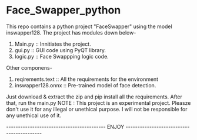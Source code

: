 # Face_Swapper_python
This repo contains a python project "FaceSwapper" using the model inswapper128.
The project has modules down below-

1. Main.py  :: Innitiates the project.
2. gui.py   :: GUI code using PyQT library.
3. logic.py :: Face Swappping logic code.

Other componens-
1. reqirements.text  :: All the requirements for the environment
2. inswapper128.onnx :: Pre-trained model of face detection.


Just download & extract the zip and pip install all the requirements. After that, run the main.py
NOTE : This project is an experimental project. Pleasze don't use it for any illegal or unethical purpose. I will not be responsible for any unethical use of it.

------------------------------------------ ENJOY ------------------------------------------
